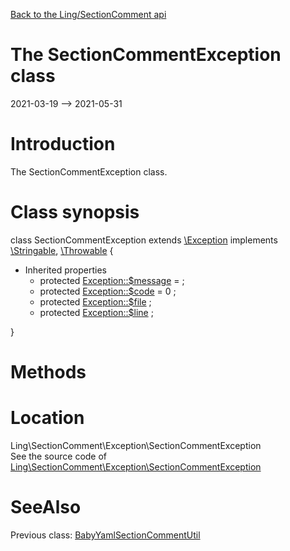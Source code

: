 [Back to the Ling/SectionComment api](https://github.com/lingtalfi/SectionComment/blob/master/doc/api/Ling/SectionComment.md)



The SectionCommentException class
================
2021-03-19 --> 2021-05-31






Introduction
============

The SectionCommentException class.



Class synopsis
==============


class <span class="pl-k">SectionCommentException</span> extends [\Exception](http://php.net/manual/en/class.exception.php) implements [\Stringable](https://wiki.php.net/rfc/stringable), [\Throwable](http://php.net/manual/en/class.throwable.php) {

- Inherited properties
    - protected  [Exception::$message](#property-message) =  ;
    - protected  [Exception::$code](#property-code) = 0 ;
    - protected  [Exception::$file](#property-file) ;
    - protected  [Exception::$line](#property-line) ;

}






Methods
==============






Location
=============
Ling\SectionComment\Exception\SectionCommentException<br>
See the source code of [Ling\SectionComment\Exception\SectionCommentException](https://github.com/lingtalfi/SectionComment/blob/master/Exception/SectionCommentException.php)



SeeAlso
==============
Previous class: [BabyYamlSectionCommentUtil](https://github.com/lingtalfi/SectionComment/blob/master/doc/api/Ling/SectionComment/BabyYamlSectionCommentUtil.md)<br>
